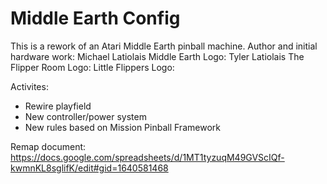 # Middle Earth Config

This is a rework of an Atari Middle Earth pinball machine.
Author and initial hardware work: Michael Latiolais
Middle Earth Logo: Tyler Latiolais
The Flipper Room Logo:
Little Flippers Logo:

Activites:
- Rewire playfield
- New controller/power system
- New rules based on Mission Pinball Framework

Remap document: https://docs.google.com/spreadsheets/d/1MT1tyzuqM49GVScIQf-kwmnKL8sglifK/edit#gid=1640581468
